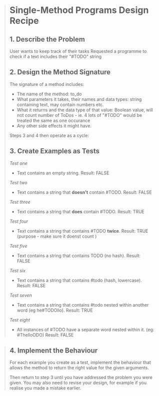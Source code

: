 > # Single-Method Programs Design Recipe
> 
> ## 1. Describe the Problem
> 
> User wants to keep track of their tasks 
> Requested a programme to check if a text includes their "#TODO" string 
> 
> ## 2. Design the Method Signature
> 
> The signature of a method includes:
> 
> * The name of the method: to_do 
> * What parameters it takes, their names and data types: string containing text, may contain numbers etc.
> * What it returns and the data type of that value: Boolean value, will not count number of ToDos - ie. 4 lots of "#TODO" would be treated the same as one occurance 
> * Any other side effects it might have.
> 
> Steps 3 and 4 then operate as a cycle:
> 
> ## 3. Create Examples as Tests
> 
> _Test one_
>
> * Text contains an empty string. Result: FALSE
>
> _Test two_
>
> * Text contains a string that **doesn't** contain #TODO. Result: FALSE
> 
>  _Test three_
>
> * Text contains a string that **does** contain #TODO. Result: TRUE
>
>  _Test four_
>
> * Text contains a string that contains #TODO **twice**. Result: TRUE (purpose - make sure it doenst count )
>
>  _Test five_
>
> * Text contains a string that contains TODO (no hash). Result: FALSE 
>
>  _Test six_
>
> * Text contains a string that contains #todo (hash, lowercase). Result: FALSE 
>
>  _Test seven_
>
> * Text contains a string that contains #todo nested within another word (eg he#TODOllo). Result: TRUE
>
>  _Test eight_
>
> * All instances of #TODO have a separate word nested within it. (eg: #ThelloODO) Result: FALSE

> ## 4. Implement the Behaviour
> 
> For each example you create as a test, implement the behaviour that allows the
> method to return the right value for the given arguments.
> 
> Then return to step 3 until you have addressed the problem you were given. You
> may also need to revise your design, for example if you realise you made a
> mistake earlier.

<!-- As a user
So that I can keep track of my tasks
I want to check if a text includes the string #TODO. -->